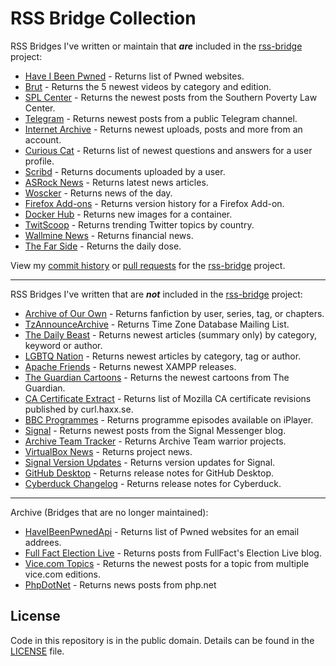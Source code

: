 # RSS Bridge Collection

RSS Bridges I've written or maintain that ***are*** included in the [rss-bridge](https://github.com/RSS-Bridge/rss-bridge) project:

- [Have I Been Pwned](https://github.com/RSS-Bridge/rss-bridge/blob/master/bridges/HaveIBeenPwnedBridge.php) - Returns list of Pwned websites.
- [Brut](https://github.com/RSS-Bridge/rss-bridge/blob/master/bridges/BrutBridge.php) - Returns the 5 newest videos by category and edition.
- [SPL Center](https://github.com/RSS-Bridge/rss-bridge/blob/master/bridges/SplCenterBridge.php) - Returns the newest posts from the Southern Poverty Law Center.
- [Telegram](https://github.com/RSS-Bridge/rss-bridge/blob/master/bridges/TelegramBridge.php) - Returns newest posts from a public Telegram channel.
- [Internet Archive](https://github.com/RSS-Bridge/rss-bridge/blob/master/bridges/InternetArchiveBridge.php) - Returns newest uploads, posts and more from an account.
- [Curious Cat](https://github.com/RSS-Bridge/rss-bridge/blob/master/bridges/CuriousCatBridge.php) - Returns list of newest questions and answers for a user profile.
- [Scribd](https://github.com/RSS-Bridge/rss-bridge/blob/master/bridges/ScribdBridge.php) - Returns documents uploaded by a user.
- [ASRock News](https://github.com/RSS-Bridge/rss-bridge/blob/master/bridges/ASRockNewsBridge.php) - Returns latest news articles.
- [Woscker](https://github.com/RSS-Bridge/rss-bridge/blob/master/bridges/WosckerBridge.php) - Returns news of the day.
- [Firefox Add-ons](https://github.com/RSS-Bridge/rss-bridge/blob/master/bridges/FirefoxAddonsBridge.php) - Returns version history for a Firefox Add-on.
- [Docker Hub](https://github.com/RSS-Bridge/rss-bridge/blob/master/bridges/DockerHubBridge.php) - Returns new images for a container.
- [TwitScoop](https://github.com/RSS-Bridge/rss-bridge/blob/master/bridges/TwitScoopBridge.php) - Returns trending Twitter topics by country.
- [Wallmine News](https://github.com/RSS-Bridge/rss-bridge/blob/master/bridges/WallmineNewsBridge.php) - Returns financial news.
- [The Far Side](https://github.com/RSS-Bridge/rss-bridge/blob/master/bridges/TheFarSideBridge.php) - Returns the daily dose.

View my [commit history](https://github.com/RSS-Bridge/rss-bridge/commits?author=verifiedjoseph) or [pull requests](https://github.com/RSS-Bridge/rss-bridge/pulls?utf8=%E2%9C%93&q=is%3Apr+author%3AVerifiedJoseph) for the [rss-bridge](https://github.com/RSS-Bridge/rss-bridge) project.

---

RSS Bridges I've written that are ***not*** included in the [rss-bridge](https://github.com/RSS-Bridge/rss-bridge) project:

- [Archive of Our Own](bridges/ArchiveofOurOwnBridge.php) - Returns fanfiction by user, series, tag, or chapters.
- [TzAnnounceArchive](bridges/TzAnnounceArchiveBridge.php) - Returns Time Zone Database Mailing List.
- [The Daily Beast](bridges/TheDailyBeastBridge.php) - Returns newest articles (summary only) by category, keyword or author.
- [LGBTQ Nation](bridges/LgbtqNationBridge.php) - Returns newest articles by category, tag or author.
- [Apache Friends](bridges/ApacheFriendsBridge.php) - Returns newest XAMPP releases.
- [The Guardian Cartoons](bridges/TheGuardianCartoonsBridge.php) - Returns the newest cartoons from The Guardian.
- [CA Certificate Extract](bridges/CaExtractBridge.php) - Returns list of Mozilla CA certificate revisions published by curl.haxx.se.
- [BBC Programmes](bridges/BBCProgrammesBridge.php) - Returns programme episodes available on iPlayer.
- [Signal](bridges/SignalBridge.php) - Returns newest posts from the Signal Messenger blog.
- [Archive Team Tracker](bridges/ArchiveTeamTrackerBridge.php) - Returns Archive Team warrior projects.
- [VirtualBox News](bridges/VirtualBoxNewsBridge.php) - Returns project news.
- [Signal Version Updates](bridges/SignalVersionUpdatesBridge.php) - Returns version updates for Signal.
- [GitHub Desktop](bridges/GitHubDesktopBridge.php) - Returns release notes for GitHub Desktop.
- [Cyberduck Changelog](bridges/CyberDuckChangeLogBridge.php) - Returns release notes for Cyberduck.

---

Archive (Bridges that are no longer maintained):

- [HaveIBeenPwnedApi](archive/HaveIBeenPwnedApiBridge.php) - Returns list of Pwned websites for an email addrees.
- [Full Fact Election Live](archive/FullFactElectionLiveBridge.php) - Returns posts from FullFact's Election Live blog.
- [Vice.com Topics](archive/ViceTopicBridge.php) - Returns the newest posts for a topic from multiple vice.com editions.
- [PhpDotNet](archive/PhpDotNetBridge.php) - Returns news posts from php.net

## License

Code in this repository is in the public domain. Details can be found in the [LICENSE](LICENSE) file. 
